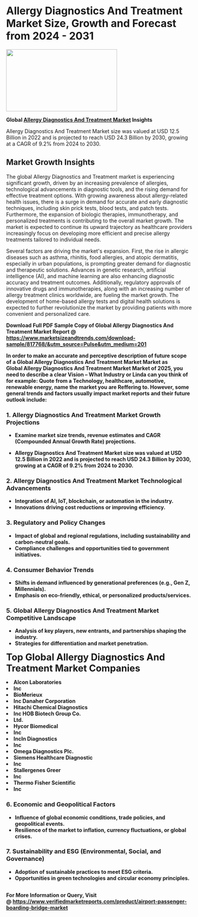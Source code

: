 <H1>Allergy Diagnostics And Treatment Market Size, Growth and Forecast from 2024 - 2031</H1><img class="aligncenter size-medium wp-image-584254" src="https://thirdeyenews.in/wp-content/uploads/2024/09/Global-Market-Research-300x168.jpeg" alt="" width="300" height="168" /><p><strong>Global&nbsp;<a href="https://www.marketsizeandtrends.com/download-sample/817768/&amp;utm_source=Pulse&amp;utm_medium=201">Allergy Diagnostics And Treatment Market</a> Insights</strong></p><p>Allergy Diagnostics And Treatment Market size was valued at USD 12.5 Billion in 2022 and is projected to reach USD 24.3 Billion by 2030, growing at a CAGR of 9.2% from 2024 to 2030.</p><p><h2>Market Growth Insights</h2> <p>The global Allergy Diagnostics and Treatment market is experiencing significant growth, driven by an increasing prevalence of allergies, technological advancements in diagnostic tools, and the rising demand for effective treatment options. With growing awareness about allergy-related health issues, there is a surge in demand for accurate and early diagnostic techniques, including skin prick tests, blood tests, and patch tests. Furthermore, the expansion of biologic therapies, immunotherapy, and personalized treatments is contributing to the overall market growth. The market is expected to continue its upward trajectory as healthcare providers increasingly focus on developing more efficient and precise allergy treatments tailored to individual needs.</p> <p><strong></strong></p> <p>Several factors are driving the market's expansion. First, the rise in allergic diseases such as asthma, rhinitis, food allergies, and atopic dermatitis, especially in urban populations, is prompting greater demand for diagnostic and therapeutic solutions. Advances in genetic research, artificial intelligence (AI), and machine learning are also enhancing diagnostic accuracy and treatment outcomes. Additionally, regulatory approvals of innovative drugs and immunotherapies, along with an increasing number of allergy treatment clinics worldwide, are fueling the market growth. The development of home-based allergy tests and digital health solutions is expected to further revolutionize the market by providing patients with more convenient and personalized care.</p> <p><strong></p><p><span class=""><strong>Download Full PDF Sample Copy of Global Allergy Diagnostics And Treatment Market Report</strong> @ <a href="https://www.marketsizeandtrends.com/download-sample/817768/&amp;utm_source=Pulse&amp;utm_medium=201" target="_blank">https://www.marketsizeandtrends.com/download-sample/817768/&amp;utm_source=Pulse&amp;utm_medium=201</a></span></p><p>In order to make an accurate and perceptive description of future scope of a Global&nbsp;Allergy Diagnostics And Treatment Market Market as Global&nbsp;Allergy Diagnostics And Treatment Market Market of 2025, you need to describe a clear Vision &ndash; What Industry or Linda can you think of for example: Quote from a Technology, healthcare, automotive, renewable energy, name the market you are Reffering to. However, some general trends and factors usually impact market reports and their future outlook include:</p><h3>1.&nbsp;<strong>Allergy Diagnostics And Treatment Market Growth Projections</strong></h3><ul><li>Examine market size trends, revenue estimates and CAGR (Compounded Annual Growth Rate) projections.</li><li><p>Allergy Diagnostics And Treatment Market size was valued at USD 12.5 Billion in 2022 and is projected to reach USD 24.3 Billion by 2030, growing at a CAGR of 9.2% from 2024 to 2030.</p></li></ul><h3>2.&nbsp;<strong>Allergy Diagnostics And Treatment Market Technological Advancements</strong></h3><ul><li>Integration of AI, IoT, blockchain, or automation in the industry.</li><li>Innovations driving cost reductions or improving efficiency.</li></ul><h3>3.&nbsp;<strong>Regulatory and Policy Changes</strong></h3><ul><li>Impact of global and regional regulations, including sustainability and carbon-neutral goals.</li><li>Compliance challenges and opportunities tied to government initiatives.</li></ul><h3>4.&nbsp;<strong>Consumer Behavior Trends</strong></h3><ul><li>Shifts in demand influenced by generational preferences (e.g., Gen Z, Millennials).</li><li>Emphasis on eco-friendly, ethical, or personalized products/services.</li></ul><h3>5.&nbsp;<strong>Global Allergy Diagnostics And Treatment Market Competitive Landscape</strong></h3><ul><li>Analysis of key players, new entrants, and partnerships shaping the industry.</li><li>Strategies for differentiation and market penetration.</li></ul><p data-pm-slice="1 1 []"><span style="color: inherit; font-family: inherit; font-size: 25px;">Top Global Allergy Diagnostics And Treatment Market Companies</span></p><div class="" data-test-id=""><p><li>Alcon Laboratories</li><li> Inc</li><li> BioMerieux</li><li> Inc Danaher Corporation</li><li> Hitachi Chemical Diagnostics</li><li> Inc HOB Biotech Group Co.</li><li>Ltd.</li><li> Hycor Biomedical</li><li> Inc</li><li> Incln Diagnostics</li><li> Inc</li><li> Omega Diagnostics Plc.</li><li> Siemens Healthcare Diagnostic</li><li> Inc</li><li> Stallergenes Greer</li><li> Inc</li><li> Thermo Fisher Scientific</li><li> Inc</li></p></div><h3>6.&nbsp;<strong>Economic and Geopolitical Factors</strong></h3><ul><li>Influence of global economic conditions, trade policies, and geopolitical events.</li><li>Resilience of the market to inflation, currency fluctuations, or global crises.</li></ul><h3>7.&nbsp;<strong>Sustainability and ESG (Environmental, Social, and Governance)</strong></h3><ul><li>Adoption of sustainable practices to meet ESG criteria.</li><li>Opportunities in green technologies and circular economy principles.</li></ul><h2><strong style="font-size: 14px;">For More Information or Query, Visit @&nbsp;</strong><a style="background-color: #ffffff; font-size: 14px;" href="https://www.marketsizeandtrends.com/report/allergy-diagnostics-and-treatment-market/" target="_blank">https://www.verifiedmarketreports.com/product/airport-passenger-boarding-bridge-market</a></h2>